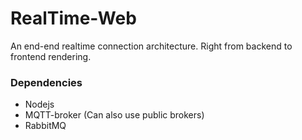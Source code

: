 # RealTime-Web
An end-end realtime connection architecture. Right from backend to frontend rendering.

### Dependencies
* Nodejs
* MQTT-broker (Can also use public brokers)
* RabbitMQ

